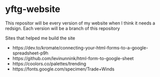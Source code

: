 # yftg-website
This repositor will be every version of my website when I think it needs a redsign. Each version will be a branch of this repository

Sites that helped me build the site
<ul>
  <li>https://dev.to/kromate/connecting-your-html-forms-to-a-google-spreadsheet-p9h</li>
  <li>https://github.com/levinunnink/html-form-to-google-sheet</li>
  <li>https://coolors.co/palettes/trending</li>
  <li>https://fonts.google.com/specimen/Trade+Winds</li>
</ul>
